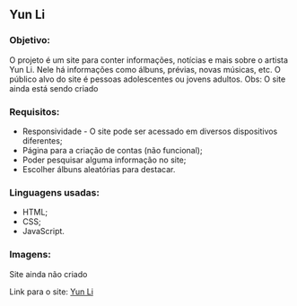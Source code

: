 ## Yun Li
### Objetivo:
<p>O projeto é um site para conter informações, notícias e mais sobre o artista Yun Li. Nele há informações como álbuns, prévias, novas músicas, etc. O público alvo do site é pessoas adolescentes ou jovens adultos. Obs: O site ainda está sendo criado</p>

### Requisitos: 
<ul>
 <li>Responsividade - O site pode ser acessado em diversos dispositivos diferentes;</li>
 <li>Página para a criação de contas (não funcional);</li>
 <li>Poder pesquisar alguma informação no site;</li>
 <li>Escolher álbuns aleatórias para destacar.</li>
</ul>

### Linguagens usadas:
<ul>
 <li>HTML;</li>
 <li>CSS;</li>
 <li>JavaScript.</li>
</ul>

### Imagens:
Site ainda não criado

Link para o site: <a href="https://bruno08nunes.github.io/yun-li/">Yun Li</a>
